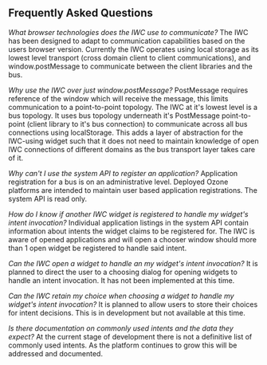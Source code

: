 ## Frequently Asked Questions

*What browser technologies does the IWC use to communicate?*
    The IWC has been designed to adapt to communication capabilities based on the users browser version. Currently 
    the IWC operates using local storage as its lowest level transport (cross domain client to client communications), 
    and window.postMessage to communicate between the client libraries and the bus.

*Why use the IWC over just window.postMessage?*
    PostMessage requires reference of the window which will receive the message, this limits communication to a
    point-to-point topology. The IWC at it's lowest level is a bus topology. It uses bus topology underneath it's 
    PostMessage point-to-point (client library to it's bus connection) to communicate across all bus connections using
    localStorage. This adds a layer of abstraction for the IWC-using widget such that it does not need to maintain 
    knowledge of open IWC connections of different domains as the bus transport layer takes care of it.

*Why can't I use the system API to register an application?*
    Application registration for a bus is on an administrative level. Deployed Ozone platforms are intended to
    maintain user based application registrations. The system API is read only.
    
*How do I know if another IWC widget is registered to handle my widget's intent invocation?*
    Individual application listings in the system API contain information about intents the widget claims to be 
    registered for. The IWC is aware of opened applications and will open a chooser window should more than 1 open
    widget be registered to handle said intent.
    
*Can the IWC open a widget to handle an my widget's intent invocation?*
    It is planned to direct the user to a choosing dialog for opening widgets to handle an intent invocation. It
    has not been implemented at this time.
    
*Can the IWC retain my choice when choosing a widget to handle my widget's intent invocation?*
    It is planned to allow users to store their choices for intent decisions. This is in development but not
    available at this time.
    
*Is there documentation on commonly used intents and the data they expect?*
    At the current stage of development there is not a definitive list of commonly used intents. As the platform continues
    to grow this will be addressed and documented.
